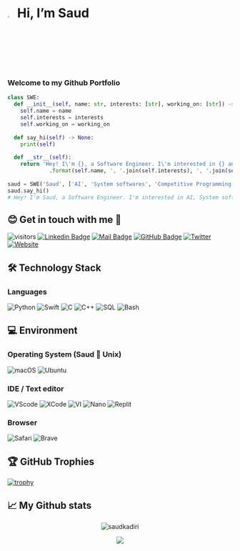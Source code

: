 # <a href="https://saudkadiri.github.io/"><img src="https://media.giphy.com/media/hvRJCLFzcasrR4ia7z/giphy.gif" width="3%"></a> Hi, I’m Saud
### Welcome to my Github Portfolio
```python
class SWE:
  def __init__(self, name: str, interests: [str], working_on: [str]) -> None:
    self.name = name
    self.interests = interests
    self.working_on = working_on
    
  def say_hi(self) -> None:
    print(self)
    
  def __str__(self):
    return 'Hey! I\'m {}, a Software Engineer. I\'m interested in {} and I\'m currently working on {}.' \
             .format(self.name, ', '.join(self.interests), ', '.join(self.working_on))
             
saud = SWE('Saud', ['AI', 'System softwares', 'Competitive Programming'], ['XR based DApp'])
saud.say_hi() 
# Hey! I'm Saud, a Software Engineer. I'm interested in AI, System softwares, Competitive Programming and I'm currently working on XR based DApp.
```

## 😊 Get in touch with me 💛
![visitors](https://visitor-badge.laobi.icu/badge?page_id=saudkadiri)
[![Linkedin Badge](https://img.shields.io/badge/-Linkedin-0e76a8?style=flat&labelColor=white&logo=linkedin&logoColor=0e76a8)](https://www.linkedin.com/in/saudkadiri)
[![Mail Badge](https://img.shields.io/badge/-Gmail-c0392b?style=flat&labelColor=white&logo=gmail&logoColor=c0392b)](mailto:saudkadiri@gmail.com)
[![GitHub Badge](https://img.shields.io/badge/-GitHub-black?style=flat&labelColor=white&logo=github&logoColor=black)](https://github.com/saudkadiri)
[![Twitter](https://img.shields.io/badge/-twitter-gray?style=flat&labelColor=white&logo=twitter)](https://www.twitter.com/saud_kadiri)
[![Website](https://img.shields.io/badge/-website-black?style=flat&labelColor=white&logo=vite)](https://saudkadiri.github.io)
<!--[![Leetcode](https://img.shields.io/badge/-leetcode-black?style=flat&labelColor=white&logo=leetcode)](https://www.leetcode.com/blest) -->

## 🛠 Technology Stack
### Languages
![Python](https://img.shields.io/badge/python-3670A0?style=for-the-badge&logo=python&logoColor=ffdd54)
![Swift](https://img.shields.io/badge/swift-white.svg?style=for-the-badge&logo=swift)
![C](https://img.shields.io/badge/c-%2300599C.svg?style=for-the-badge&logo=c&logoColor=white)
![C++](https://img.shields.io/badge/c++-%2300599C.svg?style=for-the-badge&logo=c%2B%2B&logoColor=white)
![SQL](https://img.shields.io/badge/mysql-yellow.svg?style=for-the-badge&logo=MySQL)
![Bash](https://img.shields.io/badge/Bash_Scripting-grey.svg?style=for-the-badge&logo=gnu-bash)

<!-- ![JavaScript](https://img.shields.io/badge/javascript-%23323330.svg?style=for-the-badge&logo=javascript&logoColor=%23F7DF1E)
![Rust](https://img.shields.io/badge/rust-darkgray.svg?style=for-the-badge&logo=rust&logoColor=orange)
![Go](https://img.shields.io/badge/go-black.svg?style=for-the-badge&logo=go) -->


## 💻 Environment
### Operating System (Saud 🫶 Unix)
![macOS](https://img.shields.io/badge/macos-white?style=for-the-badge&logo=macos&logoColor=black)
![Ubuntu](https://img.shields.io/badge/ubuntu-black?style=for-the-badge&logo=ubuntu)

### IDE / Text editor
![VScode](https://img.shields.io/badge/vscode-grey?style=for-the-badge&logo=visualstudiocode&logoColor=blue)
![XCode](https://img.shields.io/badge/XCODE-black?style=for-the-badge&logo=xcode&logoColor=blue)
![VI](https://img.shields.io/badge/vi-darkgreen?style=for-the-badge&logo=vim)
![Nano](https://img.shields.io/badge/nano-white?style=for-the-badge&logo=nano)
![Replit](https://img.shields.io/badge/replit-0d111c?style=for-the-badge&logo=replit)

### Browser
![Safari](https://img.shields.io/badge/safari-blue?style=for-the-badge&logo=safari)
![Brave](https://img.shields.io/badge/brave-white?style=for-the-badge&logo=brave)

## 🏆 GitHub Trophies
[![trophy](https://github-profile-trophy.vercel.app/?username=saudkadiri&theme=nord&column=7)](https://github.com/ryo-ma/github-profile-trophy)


## 📈 My Github stats
<p align="center"> <img src="https://github-readme-stats.vercel.app/api?username=saudkadiri&show_icons=true" alt="saudkadiri" />
<br>

<p align="center">
  <img src="https://capsule-render.vercel.app/api?type=waving&color=gradient&height=60&section=footer"/>
</p>
<!-- 
Influenced by:
1. https://github.com/Zhenye-Na/zhenye-na) -->
